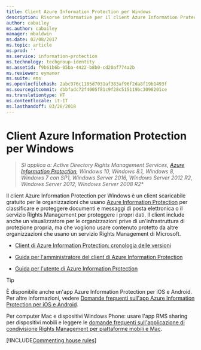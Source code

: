 ```yaml
---
title: Client Azure Information Protection per Windows
description: Risorse informative per il client Azure Information Protection per Windows. Questo client scaricabile gratuito è ideale per le organizzazioni che vogliono classificare e proteggere documenti e messaggi di posta elettronica.
author: cabailey
ms.author: cabailey
manager: mbaldwin
ms.date: 02/08/2017
ms.topic: article
ms.prod: ''
ms.service: information-protection
ms.technology: techgroup-identity
ms.assetid: f9b61b6b-05ba-4422-b8b0-cd20af774a2b
ms.reviewer: eymanor
ms.suite: ems
ms.openlocfilehash: 2abc976c1185d7031af383af96f2da8f19b1493f
ms.sourcegitcommit: dbbfadc72f4005f81c9f28c515119bc3098201ce
ms.translationtype: HT
ms.contentlocale: it-IT
ms.lasthandoff: 03/28/2018
---
```

# <a name="azure-information-protection-client-for-windows"></a>Client Azure Information Protection per Windows

>*Si applica a: Active Directory Rights Management Services, [Azure Information Protection](https://azure.microsoft.com/pricing/details/information-protection), Windows 10, Windows 8.1, Windows 8, Windows 7 con SP1, Windows Server 2016, Windows Server 2012 R2, Windows Server 2012, Windows Server 2008 R2**

Il client Azure Information Protection per Windows è un client scaricabile gratuito per le organizzazioni che usano [Azure Information Protection](../understand-explore/what-is-information-protection.md) per classificare e proteggere documenti e messaggi di posta elettronica o il servizio Rights Management per proteggere i propri dati. Il client include anche un visualizzatore per le organizzazioni prive di un'infrastruttura di protezione propria, ma che vogliono usare contenuto protetto da altre organizzazioni che usano un servizio Rights Management di Microsoft.

- [Client di Azure Information Protection: cronologia delle versioni](client-version-release-history.md)

- [Guida per l'amministratore del client di Azure Information Protection](client-admin-guide.md)

- [Guida per l'utente di Azure Information Protection](client-user-guide.md)

> [!TIP]
> È disponibile anche un'app Azure Information Protection per iOS e Android. Per altre informazioni, vedere [Domande frequenti sull'app Azure Information Protection per iOS e Android](mobile-app-faq.md ).
> 
> Per computer Mac e dispositivi Windows Phone: usare l'app RMS sharing per dispositivi mobili e leggere le [domande frequenti sull'applicazione di condivisione Rights Management per piattaforme mobili e Mac](http://technet.microsoft.com/dn451248).


[!INCLUDE[Commenting house rules](../includes/houserules.md)]

